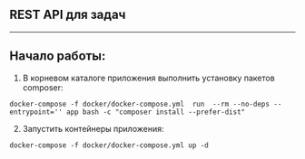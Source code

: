 REST API для задач
---------------
---------------

Начало работы: 
---------------

1. В корневом каталоге приложения выполнить установку пакетов composer:
```shell script
docker-compose -f docker/docker-compose.yml  run  --rm --no-deps --entrypoint='' app bash -c "composer install --prefer-dist"
```
2. Запустить контейнеры приложения:
```shell script
docker-compose -f docker/docker-compose.yml up -d
```
